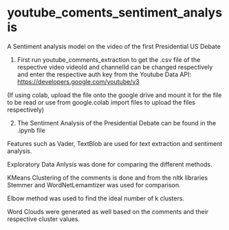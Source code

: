 # youtube_coments_sentiment_analysis
A Sentiment analysis model on the video of the first Presidential US Debate

1. First run youtube_comments_extraction to get the .csv file of the respective video
videoId and channelId can be changed respectively and enter the respective auth key from the Youtube Data API: https://developers.google.com/youtube/v3

(If using colab, upload the file onto the google drive and mount it for the file to be read or use 
from google.colab import files to upload the files respectively)

2. The Sentiment Analysis of the Presidential Debate can be found in the .ipynb file

Features such as Vader, TextBlob are used for text extraction and sentiment analysis.

Exploratory Data Anlysis was done for comparing the different methods.

KMeans Clustering of the comments is done and from the nltk libraries Stemmer and WordNetLemamtizer was used for comparison.

Elbow method was used to find the ideal number of k clusters.

Word Clouds were generated as well based on the comments and their respective cluster values.


